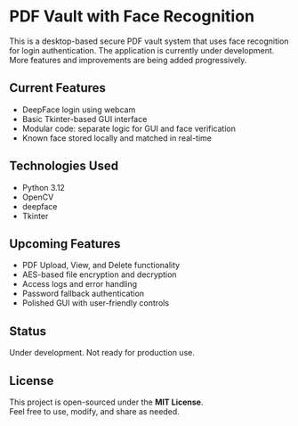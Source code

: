 # PDF Vault with Face Recognition

This is a desktop-based secure PDF vault system that uses face recognition for login authentication.
The application is currently under development. More features and improvements are being added progressively.

## Current Features

- DeepFace  login using webcam
- Basic Tkinter-based GUI interface
- Modular code: separate logic for GUI and face verification
- Known face stored locally and matched in real-time

## Technologies Used

- Python 3.12
- OpenCV
- deepface
- Tkinter



## Upcoming Features

- PDF Upload, View, and Delete functionality
- AES-based file encryption and decryption
- Access logs and error handling
- Password fallback authentication
- Polished GUI with user-friendly controls

## Status

Under development. Not ready for production use.


## License

This project is open-sourced under the **MIT License**.  
Feel free to use, modify, and share as needed.
